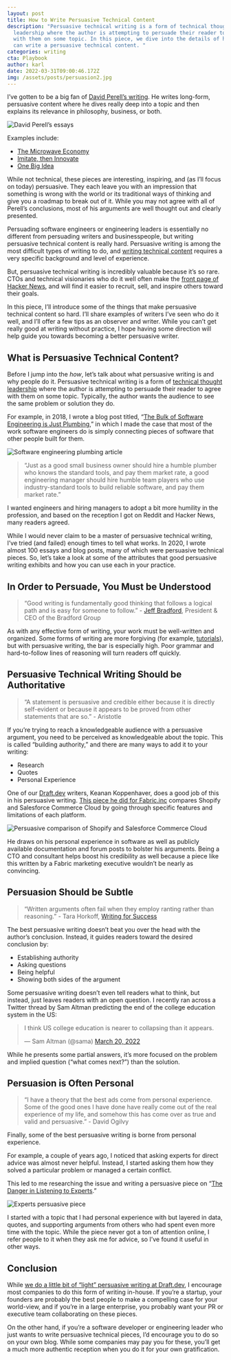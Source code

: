 ```yaml
---
layout: post
title: How to Write Persuasive Technical Content
description: "Persuasive technical writing is a form of technical thought
  leadership where the author is attempting to persuade their reader to agree
  with them on some topic. In this piece, we dive into the details of how you
  can write a persuasive technical content. "
categories: writing
cta: Playbook
author: karl
date: 2022-03-31T09:00:46.172Z
img: /assets/posts/persuasion2.jpg
---
```

I’ve gotten to be a big fan of [David Perell’s writing](https://perell.com/essays/). He writes long-form, persuasive content where he dives really deep into a topic and then explains its relevance in philosophy, business, or both.

![David Perell’s essays](https://i.imgur.com/1P7qeH6.png)

Examples include:

* [The Microwave Economy](https://perell.com/essay/the-microwave-economy/)
* [Imitate, then Innovate](https://perell.com/essay/imitate-then-innovate/)
* [One Big Idea](https://perell.com/essay/one-big-idea/)

While not technical, these pieces are interesting, inspiring, and (as I’ll focus on today) persuasive. They each leave you with an impression that something is wrong with the world or its traditional ways of thinking and give you a roadmap to break out of it. While you may not agree with all of Perell’s conclusions, most of his arguments are well thought out and clearly presented.

Persuading software engineers or engineering leaders is essentially no different from persuading writers and businesspeople, but writing persuasive technical content is really hard. Persuasive writing is among the most difficult types of writing to do, and [writing technical content](https://draft.dev/learn/technical-content) requires a very specific background and level of experience. 

But, persuasive technical writing is incredibly valuable because it’s so rare. CTOs and technical visionaries who do it well often make the [front page of Hacker News](https://hackernoon.com/how-i-hit-the-front-page-of-hacker-news-5-times-x81n3uyp), and will find it easier to recruit, sell, and inspire others toward their goals.

In this piece, I’ll introduce some of the things that make persuasive technical content so hard. I’ll share examples of writers I’ve seen who do it well, and I’ll offer a few tips as an observer and writer. While you can’t get really good at writing without practice, I hope having some direction will help guide you towards becoming a better persuasive writer.

<!-- signup -->

## What is Persuasive Technical Content?

Before I jump into the *how*, let’s talk about what persuasive writing is and why people do it. Persuasive technical writing is a form of [technical thought leadership](https://draft.dev/learn/how-to-write-technical-thought-leadership) where the author is attempting to persuade their reader to agree with them on some topic. Typically, the author wants the audience to see the same problem or solution they do.

For example, in 2018, I wrote a blog post titled, “[The Bulk of Software Engineering is Just Plumbing](https://www.karllhughes.com/posts/plumbing),” in which I made the case that most of the work software engineers do is simply connecting pieces of software that other people built for them.

![Software engineering plumbing article](https://i.imgur.com/Vczk2yy.png)

> “Just as a good small business owner should hire a humble plumber who knows the standard tools, and pay them market rate, a good engineering manager should hire humble team players who use industry-standard tools to build reliable software, and pay them market rate.”

I wanted engineers and hiring managers to adopt a bit more humility in the profession, and based on the reception I got on Reddit and Hacker News, many readers agreed.

While I would never claim to be a master of persuasive technical writing, I’ve tried (and failed) enough times to tell what works. In 2020, I wrote almost 100 essays and blog posts, many of which were persuasive technical pieces. So, let’s take a look at some of the attributes that good persuasive writing exhibits and how you can use each in your practice.

## In Order to Persuade, You Must be Understood

> “Good writing is fundamentally good thinking that follows a logical path and is easy for someone to follow.” - [Jeff Bradford](https://www.forbes.com/sites/forbesagencycouncil/2019/01/29/why-writing-ability-is-the-most-important-skill-in-business-and-how-to-acquire-it/?sh=373686a12fdf), President & CEO of the Bradford Group

As with any effective form of writing, your work must be well-written and organized. Some forms of writing are more forgiving (for example, [tutorials](https://draft.dev/learn/technical-tutorials)), but with persuasive writing, the bar is especially high. Poor grammar and hard-to-follow lines of reasoning will turn readers off quickly.

## Persuasive Technical Writing Should be Authoritative

> “A statement is persuasive and credible either because it is directly self-evident or because it appears to be proved from other statements that are so.” - Aristotle

If you’re trying to reach a knowledgeable audience with a persuasive argument, you need to be perceived as knowledgeable about the topic. This is called “building authority,” and there are many ways to add it to your writing:

* Research
* Quotes
* Personal Experience

One of our [Draft.dev](https://draft.dev) writers, Keanan Koppenhaver, does a good job of this in his persuasive writing. [This piece he did for Fabric.inc](https://fabric.inc/blog/shopify-salesforce/) compares Shopify and Salesforce Commerce Cloud by going through specific features and limitations of each platform.

![Persuasive comparison of Shopify and Salesforce Commerce Cloud](https://i.imgur.com/YsiCeCb.png)

He draws on his personal experience in software as well as publicly available documentation and forum posts to bolster his arguments. Being a CTO and consultant helps boost his credibility as well because a piece like this written by a Fabric marketing executive wouldn’t be nearly as convincing.

## Persuasion Should be Subtle

> “Written arguments often fail when they employ ranting rather than reasoning.” - Tara Horkoff, [Writing for Success](​​https://opentextbc.ca/writingforsuccess/chapter/chapter-10-persuasion/)

The best persuasive writing doesn’t beat you over the head with the author’s conclusion. Instead, it guides readers toward the desired conclusion by:

* Establishing authority
* Asking questions
* Being helpful
* Showing both sides of the argument

Some persuasive writing doesn’t even tell readers what to think, but instead, just leaves readers with an open question. I recently ran across a Twitter thread by Sam Altman predicting the end of the college education system in the US:

<blockquote class="twitter-tweet"><p lang="en" dir="ltr">I think US college education is nearer to collapsing than it appears.</p>&mdash; Sam Altman (@sama) <a href="https://twitter.com/sama/status/1505597901011005442?ref_src=twsrc%5Etfw">March 20, 2022</a></blockquote> <script async src="https://platform.twitter.com/widgets.js" charset="utf-8"></script>

While he presents some partial answers, it’s more focused on the problem and implied question (“what comes next?”) than the solution.

## Persuasion is Often Personal

> “I have a theory that the best ads come from personal experience. Some of the good ones I have done have really come out of the real experience of my life, and somehow this has come over as true and valid and persuasive.” - David Ogilvy

Finally, some of the best persuasive writing is borne from personal experience.

For example, a couple of years ago, I noticed that asking experts for direct advice was almost never helpful. Instead, I started asking them how they solved a particular problem or managed a certain conflict.

This led to me researching the issue and writing a persuasive piece on “[The Danger in Listening to Experts](https://www.karllhughes.com/posts/experts).”

![Experts persuasive piece](https://i.imgur.com/EPvkkoc.png)

I started with a topic that I had personal experience with but layered in data, quotes, and supporting arguments from others who had spent even more time with the topic. While the piece never got a ton of attention online, I refer people to it when they ask me for advice, so I’ve found it useful in other ways.

## Conclusion

While [we do a little bit of “light” persuasive writing at Draft.dev](https://draft.dev/content-types), I encourage most companies to do this form of writing in-house. If you’re a startup, your founders are probably the best people to make a compelling case for your world-view, and if you’re in a large enterprise, you probably want your PR or executive team collaborating on these pieces.

On the other hand, if you’re a software developer or engineering leader who just wants to write persuasive technical pieces, I’d encourage you to do so on your own blog. While some companies may pay you for these, you’ll get a much more authentic reception when you do it for your own gratification.